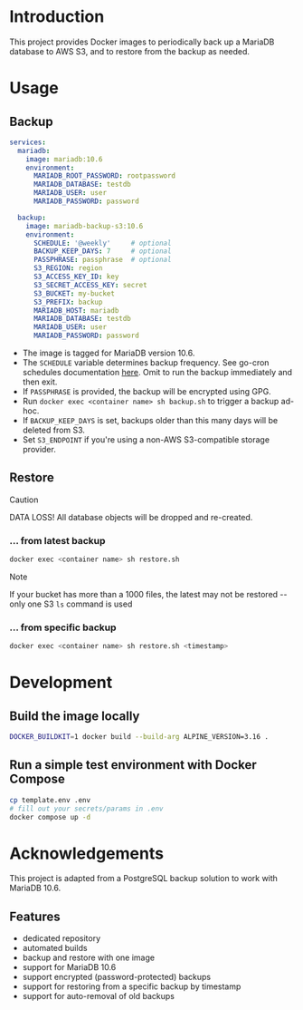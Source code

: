 # Introduction
This project provides Docker images to periodically back up a MariaDB database to AWS S3, and to restore from the backup as needed.

# Usage
## Backup
```yaml
services:
  mariadb:
    image: mariadb:10.6
    environment:
      MARIADB_ROOT_PASSWORD: rootpassword
      MARIADB_DATABASE: testdb
      MARIADB_USER: user
      MARIADB_PASSWORD: password

  backup:
    image: mariadb-backup-s3:10.6
    environment:
      SCHEDULE: '@weekly'     # optional
      BACKUP_KEEP_DAYS: 7     # optional
      PASSPHRASE: passphrase  # optional
      S3_REGION: region
      S3_ACCESS_KEY_ID: key
      S3_SECRET_ACCESS_KEY: secret
      S3_BUCKET: my-bucket
      S3_PREFIX: backup
      MARIADB_HOST: mariadb
      MARIADB_DATABASE: testdb
      MARIADB_USER: user
      MARIADB_PASSWORD: password
```

- The image is tagged for MariaDB version 10.6.
- The `SCHEDULE` variable determines backup frequency. See go-cron schedules documentation [here](http://godoc.org/github.com/robfig/cron#hdr-Predefined_schedules). Omit to run the backup immediately and then exit.
- If `PASSPHRASE` is provided, the backup will be encrypted using GPG.
- Run `docker exec <container name> sh backup.sh` to trigger a backup ad-hoc.
- If `BACKUP_KEEP_DAYS` is set, backups older than this many days will be deleted from S3.
- Set `S3_ENDPOINT` if you're using a non-AWS S3-compatible storage provider.

## Restore
> [!CAUTION]
> DATA LOSS! All database objects will be dropped and re-created.

### ... from latest backup
```sh
docker exec <container name> sh restore.sh
```

> [!NOTE]
> If your bucket has more than a 1000 files, the latest may not be restored -- only one S3 `ls` command is used

### ... from specific backup
```sh
docker exec <container name> sh restore.sh <timestamp>
```

# Development
## Build the image locally
```sh
DOCKER_BUILDKIT=1 docker build --build-arg ALPINE_VERSION=3.16 .
```
## Run a simple test environment with Docker Compose
```sh
cp template.env .env
# fill out your secrets/params in .env
docker compose up -d
```

# Acknowledgements
This project is adapted from a PostgreSQL backup solution to work with MariaDB 10.6.

## Features
  - dedicated repository
  - automated builds
  - backup and restore with one image
  - support for MariaDB 10.6
  - support encrypted (password-protected) backups
  - support for restoring from a specific backup by timestamp
  - support for auto-removal of old backups
